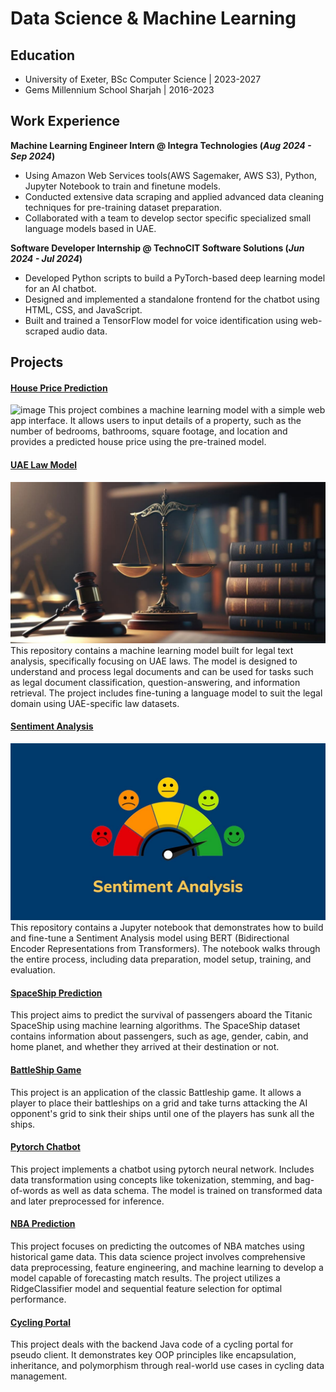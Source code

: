 # Data Science & Machine Learning

## Education
- University of Exeter, BSc Computer Science | 2023-2027
- Gems Millennium School Sharjah | 2016-2023

## Work Experience

**Machine Learning Engineer Intern @ Integra Technologies (_Aug 2024 - Sep 2024_)**
- Using Amazon Web Services tools(AWS Sagemaker, AWS S3), Python, Jupyter Notebook to train and finetune models.
- Conducted extensive data scraping and applied advanced data cleaning techniques for pre-training dataset preparation.
- Collaborated with a team to develop sector specific specialized small language models based in UAE.

 
**Software Developer Internship @ TechnoCIT Software Solutions (_Jun 2024 - Jul 2024_)**
- Developed Python scripts to build a PyTorch-based deep learning model for an AI chatbot.
- Designed and implemented a standalone frontend for the chatbot using HTML, CSS, and JavaScript.
- Built and trained a TensorFlow model for voice identification using web-scraped audio data.





## Projects
#### [House Price Prediction](https://github.com/guhan-tofu/House-price-prediction-2)
![image](https://github.com/user-attachments/assets/401459c3-9dd4-48e7-a3a5-417263e61691) 
This project combines a machine learning model with a simple web app interface. It allows users to input details of a property, such as the number of bedrooms, bathrooms, square footage, and location and provides a predicted house price using the pre-trained model.

#### [UAE Law Model](https://github.com/guhan-tofu/UAE_law_model)
![image](https://raw.githubusercontent.com/guhan-tofu/portfolio/refs/heads/main/mba-after-law-llb.jpg)
This repository contains a machine learning model built for legal text analysis, specifically focusing on UAE laws. The model is designed to understand and process legal documents and can be used for tasks such as legal document classification, question-answering, and information retrieval. The project includes fine-tuning a language model to suit the legal domain using UAE-specific law datasets.

#### [Sentiment Analysis](https://github.com/guhan-tofu/Sentiment-Analysis-Model)
![image](https://raw.githubusercontent.com/guhan-tofu/portfolio/refs/heads/main/maxresdefault.jpg)
This repository contains a Jupyter notebook that demonstrates how to build and fine-tune a Sentiment Analysis model using BERT (Bidirectional Encoder Representations from Transformers). The notebook walks through the entire process, including data preparation, model setup, training, and evaluation.

#### [SpaceShip Prediction](https://github.com/guhan-tofu/SpaceShip)
This project aims to predict the survival of passengers aboard the Titanic SpaceShip using machine learning algorithms. The SpaceShip dataset contains information about passengers, such as age, gender, cabin, and home planet, and whether they arrived at their destination or not.

#### [BattleShip Game](https://github.com/guhan-tofu/BattleShip)
This project is an application of the classic Battleship game. It allows a player to place their battleships on a grid and take turns attacking the AI opponent's grid to sink their ships until one of the players has sunk all the ships.

#### [Pytorch Chatbot](https://github.com/guhan-tofu/ChatBot)
This project implements a chatbot using pytorch neural network. Includes data transformation using concepts like tokenization, stemming, and bag-of-words as well as data schema. The model is trained on transformed data and later preprocessed for inference.

#### [NBA Prediction](https://github.com/guhan-tofu/NBA-Prediction)
This project focuses on predicting the outcomes of NBA matches using historical game data. This data science project involves comprehensive data preprocessing, feature engineering, and machine learning to develop a model capable of forecasting match results. The project utilizes a RidgeClassifier model and sequential feature selection for optimal performance.

#### [Cycling Portal](https://github.com/yousufaahmed/CyclingProject)
This project deals with the backend Java code of a cycling portal for pseudo client. It demonstrates key OOP principles like encapsulation, inheritance, and polymorphism through real-world use cases in cycling data management. 
















